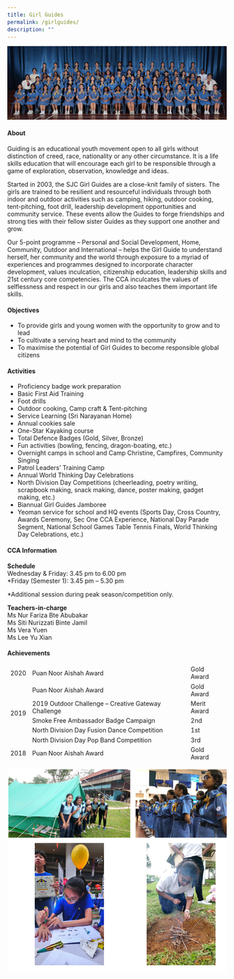 ```yaml
---
title: Girl Guides
permalink: /girlguides/
description: ""
---
```

![](/images/CCA/2023/Girl%20guides/girl%20guides.jpg)

#### **About**
Guiding is an educational youth movement open to all girls without distinction of creed, race, nationality or any other circumstance. It is a life skills education that will encourage each girl to be responsible through a game of exploration, observation, knowledge and ideas.  
  
Started in 2003, the SJC Girl Guides are a close-knit family of sisters. The girls are trained to be resilient and resourceful individuals through both indoor and outdoor activities such as camping, hiking, outdoor cooking, tent-pitching, foot drill, leadership development opportunities and community service. These events allow the Guides to forge friendships and strong ties with their fellow sister Guides as they support one another and grow.  
  
Our 5-point programme – Personal and Social Development, Home, Community, Outdoor and International – helps the Girl Guide to understand herself, her community and the world through exposure to a myriad of experiences and programmes designed to incorporate character development, values inculcation, citizenship education, leadership skills and 21st century core competencies. The CCA inculcates the values of selflessness and respect in our girls and also teaches them important life skills.

#### **Objectives**
*   To provide girls and young women with the opportunity to grow and to lead
*   To cultivate a serving heart and mind to the community
*   To maximise the potential of Girl Guides to become responsible global citizens

#### **Activities**
*   Proficiency badge work preparation
*   Basic First Aid Training
*   Foot drills
*   Outdoor cooking, Camp craft &amp; Tent-pitching
*   Service Learning (Sri Narayanan Home)
*   Annual cookies sale
*   One-Star Kayaking course
*   Total Defence Badges (Gold, Silver, Bronze)
*   Fun activities (bowling, fencing, dragon-boating, etc.)
*   Overnight camps in school and Camp Christine, Campfires, Community Singing
*   Patrol Leaders’ Training Camp
*   Annual World Thinking Day Celebrations
*   North Division Day Competitions (cheerleading, poetry writing, scrapbook making, snack making, dance, poster making, gadget making, etc.)
*   Biannual Girl Guides Jamboree
*   Yeoman service for school and HQ events (Sports Day, Cross Country, Awards Ceremony, Sec One CCA Experience, National Day Parade Segment, National School Games Table Tennis Finals, World Thinking Day Celebrations, etc.)

#### **CCA Information**

**Schedule**        
<br>Wednesday &amp; Friday: 3.45 pm to 6.00 pm
<br>*Friday (Semester 1): 3.45 pm – 5.30 pm<br>

*Additional session during peak season/competition only.

**Teachers-in-charge**
<br>Ms Nur Fariza Bte Abubakar <br> 
Ms Siti Nurizzati Binte Jamil<br>
Ms Vera Yuen
<br>Ms Lee Yu Xian<br>


#### **Achievements**

<table class="tg">
<thead>
   <tr>
    <td class="tg-zr06">2020<br></td>
    <td class="tg-zr06">Puan Noor Aishah Award<br></td>
    <td class="tg-ktyi"></td>
    <td class="tg-zr06">Gold Award<br></td>
  </tr>
  <tr>
    <td rowspan="5" class="tg-zr06">2019<br></td>
    <td class="tg-zr06">Puan Noor Aishah Award<br></td>
    <td class="tg-ktyi"></td>
    <td class="tg-zr06">Gold Award<br></td>
  </tr>
  <tr>
    <td class="tg-zr06">2019 Outdoor Challenge – Creative Gateway Challenge<br></td>
    <td class="tg-ktyi"></td>
    <td class="tg-zr06">Merit Award<br></td>
  </tr>
  <tr>
    <td class="tg-zr06">Smoke Free Ambassador Badge Campaign<br></td>
    <td class="tg-ktyi"></td>
    <td class="tg-zr06">2nd<br></td>
  </tr>
  <tr>
    <td class="tg-zr06">North Division Day Fusion Dance Competition<br></td>
    <td class="tg-ktyi"></td>
    <td class="tg-zr06">1st<br></td>
  </tr>
  <tr>
    <td class="tg-zr06">North Division Day Pop Band Competition<br></td>
    <td class="tg-ktyi"></td>
    <td class="tg-zr06">3rd<br></td>
  </tr>
  <tr>
    <td class="tg-zr06">2018<br></td>
    <td class="tg-zr06">Puan Noor Aishah Award<br></td>
    <td class="tg-ktyi"></td>
    <td class="tg-zr06">Gold Award<br></td>
  </tr>
  

</thead></table>


![](/images/CCA/Uniformed%20Groups/Girl%20Guides/G2.png)